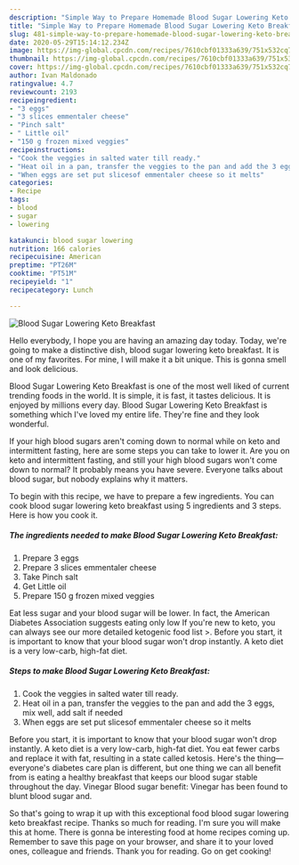 ```yaml
---
description: "Simple Way to Prepare Homemade Blood Sugar Lowering Keto Breakfast"
title: "Simple Way to Prepare Homemade Blood Sugar Lowering Keto Breakfast"
slug: 481-simple-way-to-prepare-homemade-blood-sugar-lowering-keto-breakfast
date: 2020-05-29T15:14:12.234Z
image: https://img-global.cpcdn.com/recipes/7610cbf01333a639/751x532cq70/blood-sugar-lowering-keto-breakfast-recipe-main-photo.jpg
thumbnail: https://img-global.cpcdn.com/recipes/7610cbf01333a639/751x532cq70/blood-sugar-lowering-keto-breakfast-recipe-main-photo.jpg
cover: https://img-global.cpcdn.com/recipes/7610cbf01333a639/751x532cq70/blood-sugar-lowering-keto-breakfast-recipe-main-photo.jpg
author: Ivan Maldonado
ratingvalue: 4.7
reviewcount: 2193
recipeingredient:
- "3 eggs"
- "3 slices emmentaler cheese"
- "Pinch salt"
- " Little oil"
- "150 g frozen mixed veggies"
recipeinstructions:
- "Cook the veggies in salted water till ready."
- "Heat oil in a pan, transfer the veggies to the pan and add the 3 eggs, mix well, add salt if needed"
- "When eggs are set put slicesof emmentaler cheese so it melts"
categories:
- Recipe
tags:
- blood
- sugar
- lowering

katakunci: blood sugar lowering 
nutrition: 166 calories
recipecuisine: American
preptime: "PT26M"
cooktime: "PT51M"
recipeyield: "1"
recipecategory: Lunch

---
```



![Blood Sugar Lowering Keto Breakfast](https://img-global.cpcdn.com/recipes/7610cbf01333a639/751x532cq70/blood-sugar-lowering-keto-breakfast-recipe-main-photo.jpg)

Hello everybody, I hope you are having an amazing day today. Today, we're going to make a distinctive dish, blood sugar lowering keto breakfast. It is one of my favorites. For mine, I will make it a bit unique. This is gonna smell and look delicious.

Blood Sugar Lowering Keto Breakfast is one of the most well liked of current trending foods in the world. It is simple, it is fast, it tastes delicious. It is enjoyed by millions every day. Blood Sugar Lowering Keto Breakfast is something which I've loved my entire life. They're fine and they look wonderful.

If your high blood sugars aren&#39;t coming down to normal while on keto and intermittent fasting, here are some steps you can take to lower it. Are you on keto and intermittent fasting, and still your high blood sugars won&#39;t come down to normal? It probably means you have severe. Everyone talks about blood sugar, but nobody explains why it matters.


To begin with this recipe, we have to prepare a few ingredients. You can cook blood sugar lowering keto breakfast using 5 ingredients and 3 steps. Here is how you cook it.

<!--inarticleads1-->

##### The ingredients needed to make Blood Sugar Lowering Keto Breakfast:

1. Prepare 3 eggs
1. Prepare 3 slices emmentaler cheese
1. Take Pinch salt
1. Get  Little oil
1. Prepare 150 g frozen mixed veggies


Eat less sugar and your blood sugar will be lower. In fact, the American Diabetes Association suggests eating only low If you&#39;re new to keto, you can always see our more detailed ketogenic food list &gt;. Before you start, it is important to know that your blood sugar won&#39;t drop instantly. A keto diet is a very low-carb, high-fat diet. 

<!--inarticleads2-->

##### Steps to make Blood Sugar Lowering Keto Breakfast:

1. Cook the veggies in salted water till ready.
1. Heat oil in a pan, transfer the veggies to the pan and add the 3 eggs, mix well, add salt if needed
1. When eggs are set put slicesof emmentaler cheese so it melts


Before you start, it is important to know that your blood sugar won&#39;t drop instantly. A keto diet is a very low-carb, high-fat diet. You eat fewer carbs and replace it with fat, resulting in a state called ketosis. Here&#39;s the thing—everyone&#39;s diabetes care plan is different, but one thing we can all benefit from is eating a healthy breakfast that keeps our blood sugar stable throughout the day. Vinegar Blood sugar benefit: Vinegar has been found to blunt blood sugar and. 

So that's going to wrap it up with this exceptional food blood sugar lowering keto breakfast recipe. Thanks so much for reading. I'm sure you will make this at home. There is gonna be interesting food at home recipes coming up. Remember to save this page on your browser, and share it to your loved ones, colleague and friends. Thank you for reading. Go on get cooking!
